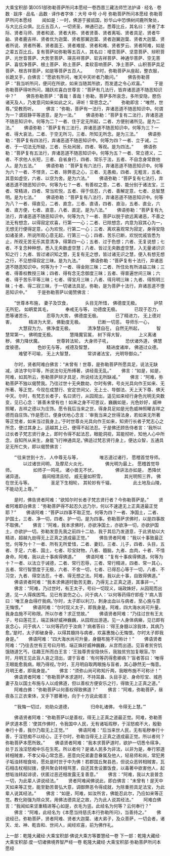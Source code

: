 大乘宝积部·第0051部弥勒菩萨所问本愿经一卷西晋三藏法师竺法护译
· 经名 · 卷数 · 跋序
· 品名 · 品数 · 译作者字体：大号 中号 小号
弥勒菩萨所问本愿经
弥勒菩萨所问本愿经
　　闻如是：一时，佛游于披祇国，妙华山中恐惧树间鹿所聚处，与大比丘众俱。比丘五百人，一切贤圣，神通已达，悉尊比丘，其名曰：贤者了本际、贤者马师、贤者和波、贤者大称、贤者贤善、贤者离垢、贤者具足、贤者牛齝、贤者鹿吉祥、贤者优为迦葉、贤者那翼迦葉、贤者迦翼迦葉、贤者大迦葉、贤者所说、贤者所著、贤者面王、贤者难提、贤者和难、贤者罗云、贤者阿难，如是之辈五百比丘。复有菩萨如弥勒等五百人，其名曰：增意菩萨、坚意菩萨、辩积菩萨、光世音菩萨、大势至菩萨、瑛吉祥菩萨、软吉祥菩萨、神通华菩萨、空无菩萨、喜信净菩萨、根土菩萨、称土菩萨、柔软音响菩萨、净土菩萨、山积菩萨具足菩萨、根吉祥菩萨，如是等菩萨五百人。
　　尔时，弥勒菩萨从座起，整衣服，长跪叉手，白佛言：“愿欲有所问，唯天中天听者乃敢问。”
　　佛告弥勒菩萨：“我当听所问，便问在所欲，如来当随其所欲，而发遣之令心欢喜。”
　　于是弥勒菩萨得听所问，踊跃欢喜白世尊言：“菩萨有几法行，皆弃诸恶道不随恶知识中？”
　　佛告弥勒菩萨：“善哉！善哉！弥勒，菩萨多所哀念，多所安隐，愍伤诸天及人，乃发意问如来如此之义。谛听！常思念之。”
　　弥勒即言：“唯然，世尊。”受教而听。
　　佛言：“弥勒，菩萨有一法行，弃诸恶道不随恶知识中。何谓为一？谓寂静平等道意，是为一法。”
　　佛语弥勒：“菩萨复有二法行，弃诸恶道不随恶知识中。何等为二？一者、住于定无所起，二者、方便别诸所见。是为二法。”
　　佛语弥勒：“菩萨复有三法行，弃诸恶道不随恶知识中。何等为三？一者、得大哀法，二者、于空无所习，三者、所知无所念。是为三法。”
　　佛语弥勒：“菩萨复有四法行，弃诸恶道不随恶知识中。何等为四？一者、立于诫，二者、于一切法无所疑，三者、乐处闲居，四者、等观。是为四法。”
　　佛语弥勒：“菩萨复有五法行，弃诸恶道不随恶知识中。何等为五？一者、常立德义，二者、不求他人长短，三者、自省身行，四者、常乐于法，五者、不自念身常救他人。是为五法。”
　　佛语弥勒：“菩萨复有六法行，弃诸恶道不随恶知识中。何等为六？一者、不悭贪，二者、除弊恶之心，三者、无愚痴，四者、无粗言，五者、其意如虚空，六者、以空为舍。是为六法。”
　　佛语弥勒：“菩萨复有七法行，弃诸恶道不随恶知识中。何等为七？一者、有善权之意，二者、能分别于诸法宝，三者、常精进，四者、常当欢悦，五者、得于信忍，六者、善解定意，七者、总智慧明。是为七法。”
　　佛语弥勒：“菩萨复有八法行，弃诸恶道不随恶知识中。何等为八？一者、得直见，二者、直念，三者、直语，四者、直治，五者、直业，六者、直方便，七者、直意，八者、直定。是为八法。”
　　佛语弥勒：“菩萨复有九法行，弃诸恶道不随恶知识中。何等为九？一者、菩萨以脱于欲远离诸恶，不善之法无有想念，以得寂定欢喜，行第一一心；二者、已除想念，内意为寂其心为一，无想无行便得定意，心为欢悦，行第二一心；三者、离欢喜观常为寂定，身得安隐如诸圣贤，所说所观心意无起，行第三一心；四者、苦乐已断，欢悦忧戚皆悉为止，所观无苦无乐其意清净，得第四一心；五者、过于色想；六者、无复说想；七者、不复念种种想，悉入无央数虚空慧；八者、皆过无央数虚空慧，入无量诸识识知之行；九者、皆过诸识知之慧，无复有无之想，皆过诸无识之慧，便入有想无想之行，不见想得寂定三昧。是为九法。”
　　佛语弥勒：“菩萨复有十法行，弃诸恶道不随恶知识中。何等为十？一者、得金刚三昧；二者、所住处有所进益三昧；三者、得善权教授三昧；四者、得有念无念御度三昧；五者、得普遍世间三昧；六者、得于苦乐平等三昧；七者、得宝月三昧；八者、得月明三昧；九者、得照明三昧；十者、得二寂三昧，于一切诸法具足。弥勒，是为菩萨十法行，弃诸恶道不堕恶知识中。”
　　于是弥勒菩萨以偈赞佛言：

　　“世尊本布施， 妻子及饮食，
　　　头目无所惜， 佛德度无极。
　　　护禁无所犯， 如鹖爱其毛，
　　　奉戒无与等， 功德度无极。
　　　已现于忍力， 悉等诸苦乐，
　　　忍辱为大势， 佛德度无极。
　　　已了精进力， 无上德对害，
　　　精进为大至， 佛勤度无极。
　　　已断一切恶， 导师乐一心，
　　　大慧寂为力， 佛净度无极。
　　　清净慧自在， 自然无所起，
　　　智慧常第一， 佛明度无极。
　　　慧降魔官属， 树下得大智，
　　　上义离诸秽， 佛力降伏魔。
　　　世尊转法轮， 大身师子吼，
　　　恐伏诸外道， 佛慧度彼德。
　　　色妙无与等， 戒德及智慧，
　　　精进度诸岸， 佛道过众德。
　　　难譬不可喻， 无上大智慧，
　　　常讲诸法宝， 光明导御众。”

　　尔时，贤者阿难白佛言：“未曾有！世尊，是弥勒菩萨所愿具足，说法无缺减，讲法字句平等，所说法句无所缚著，讲经竟无乱。”
　　佛言：“如是，如是，阿难，如其所云，弥勒菩萨辩才具足，所说经法无所缺减。”
　　佛言：“阿难，弥勒菩萨不独以偈赞我。乃往过世十无央数劫，尔时有佛，号炎光具向作王如来、无所著、等正觉，今现在成慧行、安定世间父、无上士、导御法、天上天下尊、佛天中天。尔时，有梵志长者子，名曰贤行，从园观出，遥见如来经行身色光明无央数变，见已心念：‘甚善未曾有也！如来之身不可思议，巍巍如是，光色妙好，威神照曜，吉祥之德以为庄饰。愿令我后当来之世，得身具足如是光色威神照曜吉祥之德而自庄饰。’作是愿已，便身伏地心念言：‘审我当来之世得法身，若如来无所著等正觉者，如来当过我身上。’于时世尊炎光具向作王如来，知贤行长者子梵志心之所念，便过其身上。适越其上已，便得不起法忍。于是佛还顾告侍者言：‘我所以过长者子梵志贤行身上，即时令得不起法忍，眼能洞视，耳能彻听，知他人心中所念，自知所从来生，身能飞行神通具足。’佛适过梵志贤行身上，便达众智，五通具足无所亡失，即以偈赞佛言：

　　“‘往来世到十方， 人中尊无与等，
　　　　唯志道过诸行， 愿稽首觉导师。
　　　　以过诸世间明， 及摩尼火炎光，
　　　　佛光明为最上， 愿稽首觉导师。
　　　　如师子一鸣吼， 诸小兽无不伏，
　　　　佛讲法亦如是， 悉降伏诸异道。
　　　　眉间相清且彻， 威无量如积雪，
　　　　其光明照三界， 佛在世无与等。
　　　　圣足下生相轮， 其轮妙有千辐，
　　　　此土地及山陵， 不能动无上尊。’”

　　是时，佛告贤者阿难：“欲知尔时长者子梵志贤行者？今弥勒菩萨是。”
　　贤者阿难即白佛言：“弥勒菩萨得不起忍久远乃尔，何以不速逮无上正真道最正觉耶？”
　　佛语阿难：“菩萨以四事不取正觉。何等为四？一者、净国土，二者、护国土，三者、净一切，四者、护一切。是为四事。弥勒菩萨求佛时，以是四事故不取佛。”
　　佛言：“阿难，我本求佛时，亦欲净国土，亦欲净一切，亦欲护国土，亦欲护一切。弥勒发意先我之前四十二劫，我于其后乃发道意，于此贤劫以大精进，超越九劫得无上正真之道成最正觉。”
　　佛告贤者阿难：“我以十事致最正觉。何等为十？一者、所有无所爱惜，二者、妻妇，三者、儿子，四者、头目，五者、手足，六者、国土，七者、珍宝财物，八者、髓脑，九者、血肉，十者、不惜身命。阿难，我以此十事疾得佛道。”
　　佛语阿难：“复有十事疾得佛道。何等为十？一者、以法立于诫德，二者、常行忍辱，三者、常行精进，四者、常一其心，五者、常行智慧度于无极，六者、不舍一切，七者、已得忍心等于一切，八者、不习空，九者、得空法忍，十者、得无想之法。阿难，我以此十事，自致得佛道。”
　　佛语贤者阿难：“我本求佛道时勤苦无数，乃得无上正真之道，其事非一。”
　　佛言：“阿难，乃过世时，有王太子，号曰一切现义，端政姝好，从园观而出道，见一人得疾困笃。见已有哀伤之心，问于病人：‘以何等药得疗即痊？’病人答曰：‘唯王身血得疗我病。’尔时，太子即以利刀，刺身出血以与病者，至心施与意无悔恨。”
　　佛语阿难：“尔时现义太子，即我身是。阿难，四大海水尚可升量，我身血施不可称限。所以尔者？求正觉故。”
　　佛语贤者阿难：“乃往过世有王太子，号曰莲花王，端正姝好威神巍巍，从园观出游道。见一人身体病癞，见已即有哀念心，问于病人：‘以何等药疗于汝病？’病者答曰：‘得王身髓以涂我体，其病乃愈。’是时，太子即破身骨，以得其髓持与病者，欢喜惠施心无悔恨。尔时太子即我身是。”
　　佛语阿难：“四大海水尚可升量，身髓布施不可称计！”
　　佛语贤者阿难：“乃往去世有王号曰月明，端正姝好威神巍巍，从宫而出道。见盲者贫穷饥饿随道乞丐，往趣王所而白王言：‘王独尊贵安隐快乐，我独贫穷加复眼盲。’尔时，月明王见此盲人哀之泪出，谓于盲者：‘有何等药得愈卿病？’盲者答曰：‘唯得王眼能愈我病，眼乃得视。’尔时，王月明自取两眼施与盲者，其心静然无一悔意。月明王者，即我身是。”
　　佛言：“须弥山尚可称知斤两，我眼布施不可称计！”
　　佛语贤者阿难：“弥勒菩萨本求道时，不持耳鼻、头目手足、身命珍宝、城邑妻子及以国土布施与人以成佛道，但以善权方便安乐之行，得致无上正真之道。”
　　阿难白佛：“弥勒菩萨以何善权得致佛道？”
　　佛言：“阿难，弥勒菩萨，昼夜各三正衣束体，叉手下膝著地，向于十方说此偈言：

　　“‘我悔一切过， 劝助众道德，
　　　　归命礼诸佛， 令得无上慧。’”

　　佛语贤者阿难：“弥勒菩萨以是善权，得无上正真之道最正觉。阿难，弥勒菩萨求道本愿：‘使其作佛时，令我国中人民，无有诸垢瑕秽，于淫怒痴不大，殷勤奉行十善，我尔乃取无上正觉。’”
　　佛语阿难：“后当来世人民，无有垢秽奉行十善，于淫怒痴不以经心，正于尔时，弥勒当得无上正真之道成最正觉。所以者何？弥勒菩萨本愿所致。”
　　佛语贤者阿难：“我本求菩萨道时，欲护一切悉令得净，处于五浊淫怒痴中乐在生死。所以者何？是诸人民多为非法，以非为是，奉行邪道转相贼害，不孝父母心常念恶，恶意向兄弟妻息眷属及他人，轻易师和尚，常犯男子垢浊转相食啖，愿处是时世于中为佛！若郡国丘聚县邑，但说众恶转相贼害，瓦石相击杖相挝拨，便共聚会转相骂詈，自还其舍设置饭食，以毒著中欲害他人，起想垢浊转起诽谤，伏匿过恶还相发露无复善意。”
　　佛言：“阿难，我以大哀普念一切，为此辈人讲说经法。”
　　贤者阿难闻佛说此，即白佛言：“未曾有！是天中天如来等正觉，能至勤苦普弘大意，调御弊恶令得成就，为除重担具足法宝，为此辈人说其经法。”
　　佛言：“如是，阿难，如汝所言，佛能忍此尔，乃应如来等正觉。教化刚强为除众冥，用佛法德具足之故，乃为此人说其经法。”
　　阿难白佛言：“我闻如来坚重精进等心如是，衣毛为竖。此经名为何等？云何奉行？”
　　佛言：“阿难，此经名为《本愿当持慈氏本行弥勒所问》，当善持之。”
　　佛说经已，弥勒菩萨，贤者阿难、贤者大迦葉、诸大弟子，及众菩萨，一切会者，诸天、龙、神、乾沓和、世间人，闻经欢喜，前为佛作礼。

上一部：乾隆大藏经·大乘宝积部·佛说大乘方等要慧经一卷
下一部：乾隆大藏经·大乘宝积部·度一切诸佛境界智严经一卷
乾隆大藏经·大乘宝积部·弥勒菩萨所问本愿经
